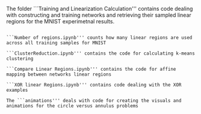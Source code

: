 The folder ```Training and Linearization Calculation''' contains code dealing with constructing and training networks and retrieving their sampled linear regions for the MNIST experimetnal results.

```plotMNISTregions.ipynb''' displays the linear regions corresponding to a specific input image

```Number of regions.ipynb''' counts how many linear regions are used across all training samples for MNIST

```ClusterReduction.ipynb''' contains the code for calculating k-means clustering

```Compare Linear Regions.ipynb''' contains the code for affine mapping between networks linear regions

```XOR linear Regions.ipynb''' contains code dealing with the XOR examples

The ```animations''' deals with code for creating the visuals and animations for the circle versus annulus problems



